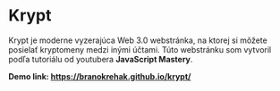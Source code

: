 <h1>Krypt</h1>

Krypt je moderne vyzerajúca Web 3.0 webstránka, na ktorej si môžete posielať kryptomeny medzi inými účtami.
Túto webstránku som vytvoril podľa tutoriálu od youtubera **JavaScript Mastery**.

**Demo link: https://branokrehak.github.io/krypt/**
